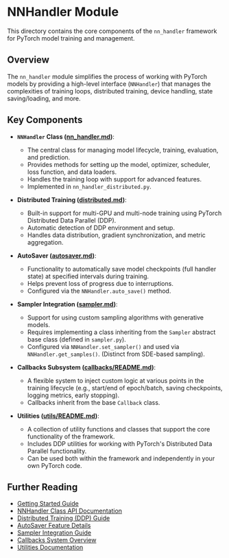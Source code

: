 # NNHandler Module

This directory contains the core components of the `nn_handler` framework for PyTorch model training and management.

## Overview

The `nn_handler` module simplifies the process of working with PyTorch models by providing a high-level interface (`NNHandler`) that manages the complexities of training loops, distributed training, device handling, state saving/loading, and more.

## Key Components

*   **`NNHandler` Class ([nn_handler.md](nn_handler.md))**:
    *   The central class for managing model lifecycle, training, evaluation, and prediction.
    *   Provides methods for setting up the model, optimizer, scheduler, loss function, and data loaders.
    *   Handles the training loop with support for advanced features.
    *   Implemented in `nn_handler_distributed.py`.

*   **Distributed Training ([distributed.md](distributed.md))**:
    *   Built-in support for multi-GPU and multi-node training using PyTorch Distributed Data Parallel (DDP).
    *   Automatic detection of DDP environment and setup.
    *   Handles data distribution, gradient synchronization, and metric aggregation.

*   **AutoSaver ([autosaver.md](autosaver.md))**:
    *   Functionality to automatically save model checkpoints (full handler state) at specified intervals during training.
    *   Helps prevent loss of progress due to interruptions.
    *   Configured via the `NNHandler.auto_save()` method.

*   **Sampler Integration ([sampler.md](sampler.md))**:
    *   Support for using custom sampling algorithms with generative models.
    *   Requires implementing a class inheriting from the `Sampler` abstract base class (defined in `sampler.py`).
    *   Configured via `NNHandler.set_sampler()` and used via `NNHandler.get_samples()`. (Distinct from SDE-based sampling).

*   **Callbacks Subsystem ([callbacks/README.md](callbacks/README.md))**:
    *   A flexible system to inject custom logic at various points in the training lifecycle (e.g., start/end of epoch/batch, saving checkpoints, logging metrics, early stopping).
    *   Callbacks inherit from the base `Callback` class.

*   **Utilities ([utils/README.md](utils/README.md))**:
    *   A collection of utility functions and classes that support the core functionality of the framework.
    *   Includes DDP utilities for working with PyTorch's Distributed Data Parallel functionality.
    *   Can be used both within the framework and independently in your own PyTorch code.

## Further Reading

*   [Getting Started Guide](../getting_started.md)
*   [NNHandler Class API Documentation](nn_handler.md)
*   [Distributed Training (DDP) Guide](distributed.md)
*   [AutoSaver Feature Details](autosaver.md)
*   [Sampler Integration Guide](sampler.md)
*   [Callbacks System Overview](callbacks/README.md)
*   [Utilities Documentation](utils/README.md)